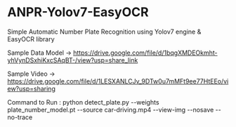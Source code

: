 # ANPR-Yolov7-EasyOCR
Simple Automatic Number Plate Recognition using Yolov7 engine &amp; EasyOCR library

Sample Data Model -> https://drive.google.com/file/d/1bqgXMDEOkmht-yhVynDSxhiKxcSAqBT-/view?usp=share_link

Sample Video -> https://drive.google.com/file/d/1LESXANLCJv_9DTw0u7mMFt9ee77HtEEo/view?usp=sharing 

Command to Run : python detect_plate.py --weights plate_number_model.pt --source car-driving.mp4 --view-img --nosave --no-trace
